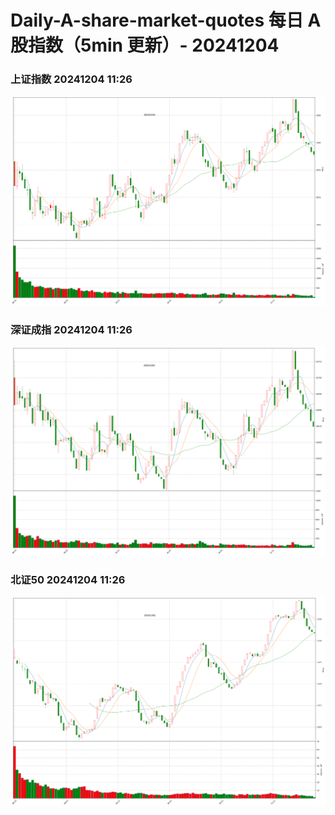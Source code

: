 
# Daily-A-share-market-quotes 每日 A 股指数（5min 更新）- 20241204

### 上证指数 20241204 11:26
![](./fig/2024/12/20241204-sh000001.png)

### 深证成指 20241204 11:26
![](./fig/2024/12/20241204-sz399001.png)

### 北证50 20241204 11:26
![](./fig/2024/12/20241204-bj899050.png)
